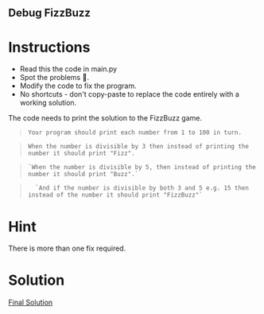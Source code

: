 ## Debug FizzBuzz

# Instructions

- Read this the code in main.py
- Spot the problems 🐞. 
- Modify the code to fix the program. 
- No shortcuts  - don't copy-paste to replace the code entirely with a working solution. 

The code needs to print the solution to the FizzBuzz game. 

> `Your program should print each number from 1 to 100 in turn.` 

>   `When the number is divisible by 3 then instead of printing the number it should print "Fizz".` 

>     `When the number is divisible by 5, then instead of printing the number it should print "Buzz".` 

>       `And if the number is divisible by both 3 and 5 e.g. 15 then instead of the number it should print "FizzBuzz"`

# Hint

There is more than one fix required.

# Solution

[Final Solution](https://repl.it/@appbrewery/day-13-3-solution)

